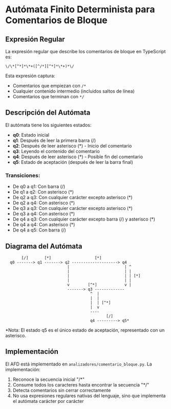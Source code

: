 # Autómata Finito Determinista para Comentarios de Bloque

## Expresión Regular
La expresión regular que describe los comentarios de bloque en TypeScript es:

```
\/\*[^*]*\*+([^/*][^*]*\*+)*\/
```

Esta expresión captura:
- Comentarios que empiezan con `/*`
- Cualquier contenido intermedio (incluidos saltos de línea)
- Comentarios que terminan con `*/`

## Descripción del Autómata
El autómata tiene los siguientes estados:
- **q0**: Estado inicial
- **q1**: Después de leer la primera barra (/)
- **q2**: Después de leer asterisco (*) - Inicio del comentario
- **q3**: Leyendo el contenido del comentario
- **q4**: Después de leer asterisco (*) - Posible fin del comentario
- **q5**: Estado de aceptación (después de leer la barra final)

### Transiciones:
- De q0 a q1: Con barra (/)
- De q1 a q2: Con asterisco (*)
- De q2 a q3: Con cualquier carácter excepto asterisco (*)
- De q2 a q4: Con asterisco (*)
- De q3 a q3: Con cualquier carácter excepto asterisco (*)
- De q3 a q4: Con asterisco (*)
- De q4 a q3: Con cualquier carácter excepto barra (/) y asterisco (*)
- De q4 a q4: Con asterisco (*)
- De q4 a q5: Con barra (/)

## Diagrama del Autómata
```
       [/]       [*]                   [*]
  q0 -------> q1 -------> q2 --------------------> q4
                           |                        | ^
                           |                        | |
                           |                        | | [*]
                           |                        | |
                           v        [^*]            v |
                           -------> q3 -------------
                                     ^  |
                                     |  |
                                     |  | [^*]
                                     |  v
                                     ----
                                            [/]
                                     q4 ---------> q5*
```

*Nota: El estado q5 es el único estado de aceptación, representado con un asterisco.

## Implementación
El AFD está implementado en `analizadores/comentario_bloque.py`. La implementación:
1. Reconoce la secuencia inicial "/*"
2. Consume todos los caracteres hasta encontrar la secuencia "*/"
3. Detecta comentarios sin cerrar correctamente
4. No usa expresiones regulares nativas del lenguaje, sino que implementa el autómata carácter por carácter 
